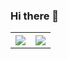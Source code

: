 ### Hi there 👋
<table style="width:100%">
  <tr>
    <th><img src="https://github-readme-stats.vercel.app/api?username=acao2002&show_icons=true&hide_border=true" /></th>
    <th><img src="https://github-readme-stats.vercel.app/api/top-langs/?username=acao2002&layout=compact&langs_count=6" /></th>
  </tr>
</table>

<!--
**acao2002/acao2002** is a ✨ _special_ ✨ repository because its `README.md` (this file) appears on your GitHub profile.

Here are some ideas to get you started:

- 🔭 I’m currently working on ...
- 🌱 I’m currently learning ...
- 👯 I’m looking to collaborate on ...
- 🤔 I’m looking for help with ...
- 💬 Ask me about ...
- 📫 How to reach me: ...
- 😄 Pronouns: ...
- ⚡ Fun fact: ...
-->
